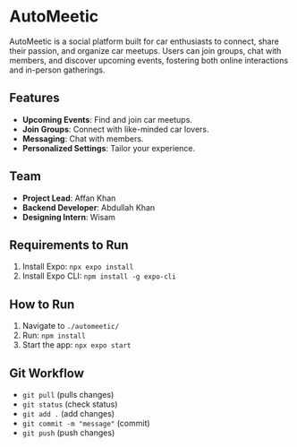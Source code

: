 # AutoMeetic

AutoMeetic is a social platform built for car enthusiasts to connect, share their passion, and organize car meetups. Users can join groups, chat with members, and discover upcoming events, fostering both online interactions and in-person gatherings.

## Features
- **Upcoming Events**: Find and join car meetups.
- **Join Groups**: Connect with like-minded car lovers.
- **Messaging**: Chat with members.
- **Personalized Settings**: Tailor your experience.

## Team
- **Project Lead**: Affan Khan
- **Backend Developer**: Abdullah Khan
- **Designing Intern**: Wisam

## Requirements to Run
1. Install Expo: `npx expo install`
2. Install Expo CLI: `npm install -g expo-cli`

## How to Run
1. Navigate to `./automeetic/`
2. Run: `npm install`
3. Start the app: `npx expo start`

## Git Workflow
- `git pull` (pulls changes)
- `git status` (check status)
- `git add .` (add changes)
- `git commit -m "message"` (commit)
- `git push` (push changes)
